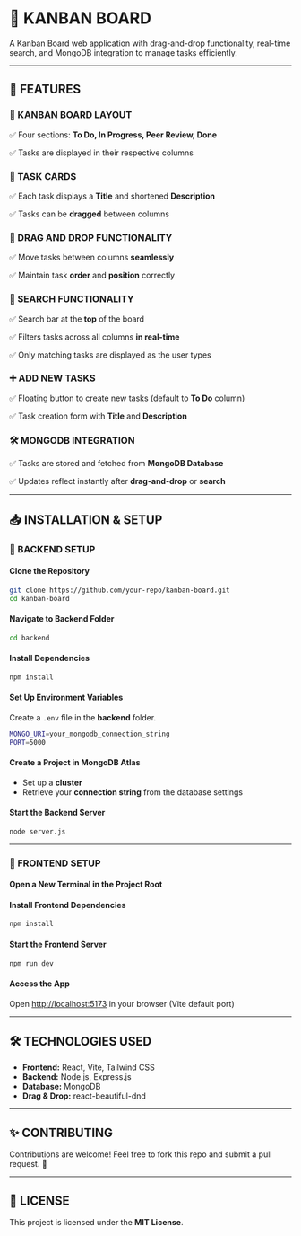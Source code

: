 # 📝 KANBAN BOARD

A Kanban Board web application with drag-and-drop functionality, real-time search, and MongoDB integration to manage tasks efficiently.

---

## 🚀 FEATURES

### 📌 KANBAN BOARD LAYOUT

✅ Four sections: **To Do, In Progress, Peer Review, Done**

✅ Tasks are displayed in their respective columns

### 📌 TASK CARDS

✅ Each task displays a **Title** and shortened **Description**

✅ Tasks can be **dragged** between columns

### 🎯 DRAG AND DROP FUNCTIONALITY

✅ Move tasks between columns **seamlessly**

✅ Maintain task **order** and **position** correctly

### 🔎 SEARCH FUNCTIONALITY

✅ Search bar at the **top** of the board

✅ Filters tasks across all columns **in real-time**

✅ Only matching tasks are displayed as the user types

### ➕ ADD NEW TASKS

✅ Floating button to create new tasks (default to **To Do** column)

✅ Task creation form with **Title** and **Description**

### 🛠️ MONGODB INTEGRATION

✅ Tasks are stored and fetched from **MongoDB Database**

✅ Updates reflect instantly after **drag-and-drop** or **search**

---

## 📥 INSTALLATION & SETUP

### 🔧 BACKEND SETUP

#### Clone the Repository

```sh
git clone https://github.com/your-repo/kanban-board.git
cd kanban-board
```

#### Navigate to Backend Folder

```sh
cd backend
```

#### Install Dependencies

```sh
npm install
```

#### Set Up Environment Variables

Create a `.env` file in the **backend** folder.

```sh
MONGO_URI=your_mongodb_connection_string
PORT=5000
```

#### Create a Project in MongoDB Atlas
- Set up a **cluster**
- Retrieve your **connection string** from the database settings

#### Start the Backend Server

```sh
node server.js
```

---

### 🎨 FRONTEND SETUP

#### Open a New Terminal in the Project Root

#### Install Frontend Dependencies

```sh
npm install
```

#### Start the Frontend Server

```sh
npm run dev
```

#### Access the App

Open [http://localhost:5173](http://localhost:5173) in your browser (Vite default port)

---

## 🛠️ TECHNOLOGIES USED

- **Frontend:** React, Vite, Tailwind CSS
- **Backend:** Node.js, Express.js
- **Database:** MongoDB
- **Drag & Drop:** react-beautiful-dnd

---

## ✨ CONTRIBUTING

Contributions are welcome! Feel free to fork this repo and submit a pull request. 🚀

---

## 📄 LICENSE

This project is licensed under the **MIT License**.

